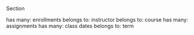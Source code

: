 Section

has many: enrollments
belongs to: instructor
belongs to: course
has many: assignments
has many: class dates
belongs to: term
